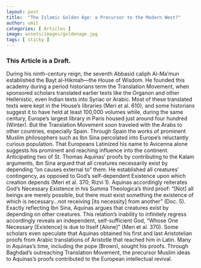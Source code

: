 ```yaml
---
layout: post
title:  "The Islamic Golden Age: a Precursor to the Modern West?"
author: umit
categories: [ Articles ]
image: assets/images/goldenage.jpg
tags: [ sticky ] 
---
```


### This Article is a Draft.

During his ninth-century reign, the seventh Abbasid caliph Al-Ma’mun established the Bayt al-Hikmah—the House of Wisdom. He founded this academy during a period historians term the Translation Movement, when sponsored scholars translated earlier texts like the Organon and other Hellenistic, even Indian texts into Syriac or Arabic. Most of these translated texts were kept in the House’s libraries (Meri et al. 610), and some historians suggest it to have held at least 100,000 volumes while, during the same century, Europe’s largest library in Paris housed just around four hundred (Winter). But the Translation Movement soon traveled with the Arabs to other countries, especially Spain. Through Spain the works of prominent Muslim philosophers such as Ibn Sina percolated into Europe’s reluctantly curious population. That Europeans Latinized his name to Avicenna alone suggests his prominent and reaching influence into the continent. Anticipating two of St. Thomas Aquinas’ proofs by contributing to the Kalam arguments, Ibn Sina argued that all creatures necessarily exist by depending “on causes external to” them. He established all creatures’ contingency, as opposed to God’s self-dependent Existence upon which creation depends (Meri et al. 370; Rizvi 1). Aquinas accordingly reiterates God’s Necessary Existence in his Summa Theologica’s third proof: “[Not] all beings are merely possible, but there must exist something the existence of which is necessary...not receiving [its necessity] from another” (Doc. 5). Exactly reflecting Ibn Sina, Aquinas argues that creatures exist by depending on other creatures. This relation’s inability to infinitely regress accordingly reveals an independent, self-sufficient God, “Whose One Necessary [Existence] is due to Itself [Alone]” (Meri et al. 370). Some scholars even speculate that Aquinas obtained his first and last Aristotelian proofs from Arabic translations of Aristotle that reached him in Latin. Many in Aquinas’s time, including the pope (Brown), sought his proofs. Through Baghdad’s outreaching Translation Movement, the precursor Muslim ideas to Aquinas’s proofs contributed to the European intellectual revival.
